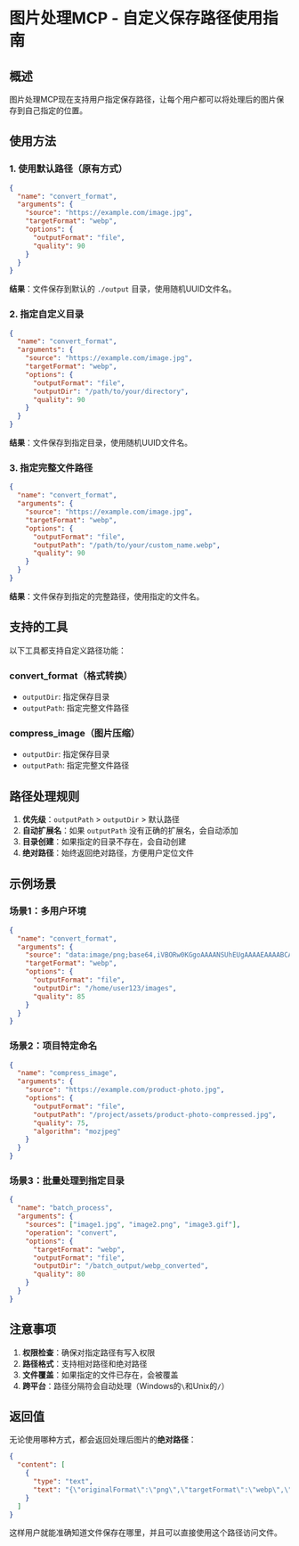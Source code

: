# 图片处理MCP - 自定义保存路径使用指南

## 概述

图片处理MCP现在支持用户指定保存路径，让每个用户都可以将处理后的图片保存到自己指定的位置。

## 使用方法

### 1. 使用默认路径（原有方式）

```json
{
  "name": "convert_format",
  "arguments": {
    "source": "https://example.com/image.jpg",
    "targetFormat": "webp",
    "options": {
      "outputFormat": "file",
      "quality": 90
    }
  }
}
```

**结果**：文件保存到默认的 `./output` 目录，使用随机UUID文件名。

### 2. 指定自定义目录

```json
{
  "name": "convert_format",
  "arguments": {
    "source": "https://example.com/image.jpg",
    "targetFormat": "webp",
    "options": {
      "outputFormat": "file",
      "outputDir": "/path/to/your/directory",
      "quality": 90
    }
  }
}
```

**结果**：文件保存到指定目录，使用随机UUID文件名。

### 3. 指定完整文件路径

```json
{
  "name": "convert_format",
  "arguments": {
    "source": "https://example.com/image.jpg",
    "targetFormat": "webp",
    "options": {
      "outputFormat": "file",
      "outputPath": "/path/to/your/custom_name.webp",
      "quality": 90
    }
  }
}
```

**结果**：文件保存到指定的完整路径，使用指定的文件名。

## 支持的工具

以下工具都支持自定义路径功能：

### convert_format（格式转换）
- `outputDir`: 指定保存目录
- `outputPath`: 指定完整文件路径

### compress_image（图片压缩）
- `outputDir`: 指定保存目录  
- `outputPath`: 指定完整文件路径

## 路径处理规则

1. **优先级**：`outputPath` > `outputDir` > 默认路径
2. **自动扩展名**：如果 `outputPath` 没有正确的扩展名，会自动添加
3. **目录创建**：如果指定的目录不存在，会自动创建
4. **绝对路径**：始终返回绝对路径，方便用户定位文件

## 示例场景

### 场景1：多用户环境
```json
{
  "name": "convert_format",
  "arguments": {
    "source": "data:image/png;base64,iVBORw0KGgoAAAANSUhEUgAAAAEAAAABCAYAAAAfFcSJAAAADUlEQVR42mP8/5+hHgAHggJ/PchI7wAAAABJRU5ErkJggg==",
    "targetFormat": "webp",
    "options": {
      "outputFormat": "file",
      "outputDir": "/home/user123/images",
      "quality": 85
    }
  }
}
```

### 场景2：项目特定命名
```json
{
  "name": "compress_image",
  "arguments": {
    "source": "https://example.com/product-photo.jpg",
    "options": {
      "outputFormat": "file",
      "outputPath": "/project/assets/product-photo-compressed.jpg",
      "quality": 75,
      "algorithm": "mozjpeg"
    }
  }
}
```

### 场景3：批量处理到指定目录
```json
{
  "name": "batch_process",
  "arguments": {
    "sources": ["image1.jpg", "image2.png", "image3.gif"],
    "operation": "convert",
    "options": {
      "targetFormat": "webp",
      "outputFormat": "file",
      "outputDir": "/batch_output/webp_converted",
      "quality": 80
    }
  }
}
```

## 注意事项

1. **权限检查**：确保对指定路径有写入权限
2. **路径格式**：支持相对路径和绝对路径
3. **文件覆盖**：如果指定的文件已存在，会被覆盖
4. **跨平台**：路径分隔符会自动处理（Windows的`\`和Unix的`/`）

## 返回值

无论使用哪种方式，都会返回处理后图片的**绝对路径**：

```json
{
  "content": [
    {
      "type": "text", 
      "text": "{\"originalFormat\":\"png\",\"targetFormat\":\"webp\",\"originalSize\":1024,\"convertedSize\":512,\"data\":\"/absolute/path/to/converted/image.webp\",\"metadata\":{\"width\":800,\"height\":600,\"quality\":90}}"
    }
  ]
}
```

这样用户就能准确知道文件保存在哪里，并且可以直接使用这个路径访问文件。